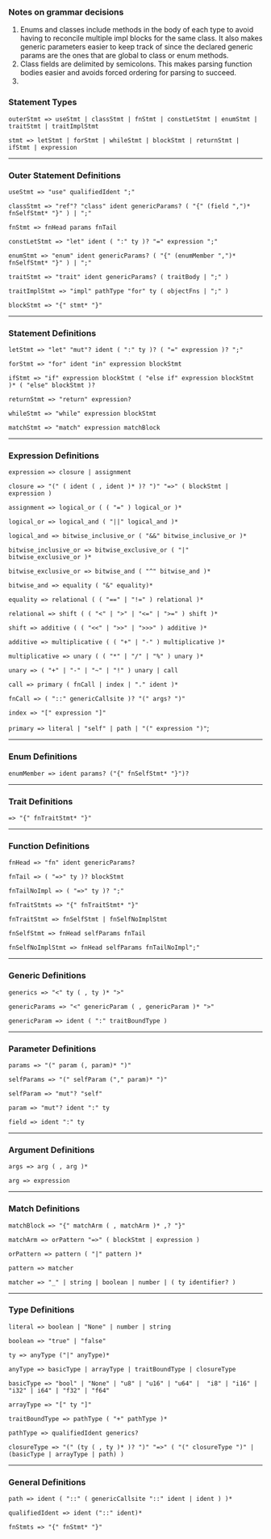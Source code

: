 ### Notes on grammar decisions
1. Enums and classes include methods in the body of each type to avoid having to reconcile multiple impl blocks for the same class. It also makes generic parameters easier to keep track of since the declared generic params are the ones that are global to class or enum methods.
2. Class fields are delimited by semicolons. This makes parsing function bodies easier and avoids forced ordering for parsing to succeed.
3. 

### Statement Types

`outerStmt => useStmt | classStmt | fnStmt | constLetStmt | enumStmt | traitStmt | traitImplStmt`

`stmt => letStmt | forStmt | whileStmt | blockStmt | returnStmt | ifStmt | expression`

_________________________________
### Outer Statement Definitions

`useStmt => "use" qualifiedIdent ";"`

`classStmt => "ref"? "class" ident genericParams? ( "{" (field ",")* fnSelfStmt* "}" ) | ";"`

`fnStmt => fnHead params fnTail`

`constLetStmt => "let" ident ( ":" ty )? "=" expression ";"`

`enumStmt => "enum" ident genericParams? ( "{" (enumMember ",")* fnSelfStmt* "}" ) | ";"`

`traitStmt => "trait" ident genericParams? ( traitBody | ";" )`

`traitImplStmt => "impl" pathType "for" ty ( objectFns | ";" )`

`blockStmt => "{" stmt* "}"`

_________________________________
### Statement Definitions
`letStmt => "let" "mut"? ident ( ":" ty )? ( "=" expression )? ";"`

`forStmt => "for" ident "in" expression blockStmt`

`ifStmt => "if" expression blockStmt ( "else if" expression blockStmt )* ( "else" blockStmt )?`

`returnStmt => "return" expression?`

`whileStmt => "while" expression blockStmt`

`matchStmt => "match" expression matchBlock`

_________________________________
### Expression Definitions

`expression => closure | assignment`

`closure => "(" ( ident ( , ident )* )? ")" "=>" ( blockStmt | expression )`

`assignment => logical_or ( ( "=" ) logical_or )*`

`logical_or => logical_and ( "||" logical_and )*`

`logical_and => bitwise_inclusive_or ( "&&" bitwise_inclusive_or )*`

`bitwise_inclusive_or => bitwise_exclusive_or ( "|" bitwise_exclusive_or )*`

`bitwise_exclusive_or => bitwise_and ( "^" bitwise_and )*`

`bitwise_and => equality ( "&" equality)*`

`equality => relational ( ( "==" | "!=" ) relational )*`

`relational => shift ( ( "<" | ">" | "<=" | ">=" ) shift )*`

`shift => additive ( ( "<<" | ">>" | ">>>" ) additive )*`

`additive => multiplicative ( ( "+" | "-" ) multiplicative )*`

`multiplicative => unary ( ( "*" | "/" | "%" ) unary )*`

`unary => ( "+" | "-" | "~" | "!" ) unary | call`

`call => primary ( fnCall | index | "." ident )*`

`fnCall => ( "::" genericCallsite )? "(" args? ")"`

`index => "[" expression "]"`

`primary => literal | "self" | path | "(" expression ")"`;

_________________________________
### Enum Definitions

`enumMember => ident params? ("{" fnSelfStmt* "}")?`

_________________________________
### Trait Definitions

`=> "{" fnTraitStmt* "}"`

_________________________________
### Function Definitions
`fnHead => "fn" ident genericParams?`

`fnTail => ( "=>" ty )? blockStmt`

`fnTailNoImpl => ( "=>" ty )? ";"`

`fnTraitStmts => "{" fnTraitStmt* "}"` 

`fnTraitStmt => fnSelfStmt | fnSelfNoImplStmt`

`fnSelfStmt => fnHead selfParams fnTail` 

`fnSelfNoImplStmt => fnHead selfParams fnTailNoImpl";"`

_________________________________
### Generic Definitions

`generics => "<" ty ( , ty )* ">"`

`genericParams => "<" genericParam ( , genericParam )* ">"`

`genericParam => ident ( ":" traitBoundType )`

_________________________________
### Parameter Definitions

`params => "(" param (, param)* ")"`

`selfParams => "(" selfParam ("," param)* ")"`

`selfParam => "mut"? "self"`

`param => "mut"? ident ":" ty`

`field => ident ":" ty`

_________________________________
### Argument Definitions

`args => arg ( , arg )*`

`arg => expression`

_________________________________
### Match Definitions

`matchBlock => "{" matchArm ( , matchArm )* ,? "}"`

`matchArm => orPattern "=>" ( blockStmt | expression )`

`orPattern => pattern ( "|" pattern )*`

`pattern => matcher`

`matcher => "_" | string | boolean | number | ( ty identifier? ) `

_________________________________
### Type Definitions

`literal => boolean | "None" | number | string`

`boolean => "true" | "false"`

`ty => anyType ("|" anyType)*`

`anyType => basicType | arrayType | traitBoundType | closureType`

`basicType => "bool" | "None" | "u8" | "u16" | "u64" | 
              "i8" | "i16" | "i32" | i64" | "f32" | "f64"`

`arrayType => "[" ty "]"`

`traitBoundType => pathType ( "+" pathType )*`

`pathType => qualifiedIdent generics?`

`closureType => "(" (ty ( , ty )* )? ")" "=>" ( "(" closureType ")" | (basicType | arrayType | path) )`


_________________________________
### General Definitions

`path => ident ( "::" ( genericCallsite "::" ident | ident ) )*`

`qualifiedIdent => ident ("::" ident)*`

`fnStmts => "{" fnStmt* "}"`








